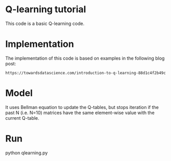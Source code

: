 # Q-learning tutorial
This code is a basic Q-learning code.

# Implementation
The implementation of this code is based on examples in the following blog post:

    https://towardsdatascience.com/introduction-to-q-learning-88d1c4f2b49c

# Model
It uses Bellman equation to update the Q-tables, but stops iteration if the past N (i.e. N=10) matrices have the same element-wise value with the current Q-table.

# Run
python qlearning.py